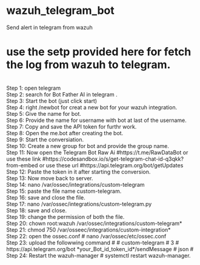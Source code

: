 # wazuh_telegram_bot
Send alert in telegram from wazuh


# use the setp provided here for fetch the log from wazuh to telegram.
<br>
Step 1: open telegram <br>
Step 2: search for Bot Father AI in telegram .<br>
Step 3: Start the bot (just click start)<br>
Step 4: right /newbot for creat a new bot for your wazuh integration.<br>
Step 5: Give the name for bot.<br>
Step 6: Provide the name for username with bot at last of the username.<br>
Step 7: Copy and save the API token for furthr work.<br>
Step 8: Open the me.bot after creating the bot.<br>
Step 9: Start the conversiation.<br>
Step 10: Create a new group for bot and provide the group name.<br>
Step 11: Now open the Telegram Bot Raw Ai #https://t.me/RawDataBot or use these link #https://codesandbox.io/s/get-telegram-chat-id-q3qkk?from-embed or use these url #https://api.telegram.org/bot<YourBOTToken>/getUpdates<br>
Step 12: Paste the token in it after starting the conversion.<br>
Step 13: Now move back to server.<br>
Step 14: nano /var/ossec/integrations/custom-telegram<br>
Step 15: paste the file name custom-telegram.<br>
Step 16: save and close the file.<br>
Step 17: nano /var/ossec/integrations/custom-telegram.py<br>
Step 18: save and close.<br>
Step 19: change the permission of both the file.<br>
Step 20: chown root:wazuh /var/ossec/integrations/custom-telegram*<br>
Step 21: chmod 750 /var/osseec/integrations/custom-integration*<br>
Step 22: open the ossec.conf # nano /var/ossec/etc/ossec.conf<br>
Step 23: upload the followwing command
  #<integration>
  #    <name>custom-telegram</name>
  #    <level>3</level>
  #      <hook_url>https://api.telegram.org/bot *your_Bot_id_token_id*/sendMessage</hook_url>
   #     <alert_format>json</alert_format>
 #   </integration><br>
Step 24: Restart the wazuh-manager # systemctl restart wazuh-manager.
